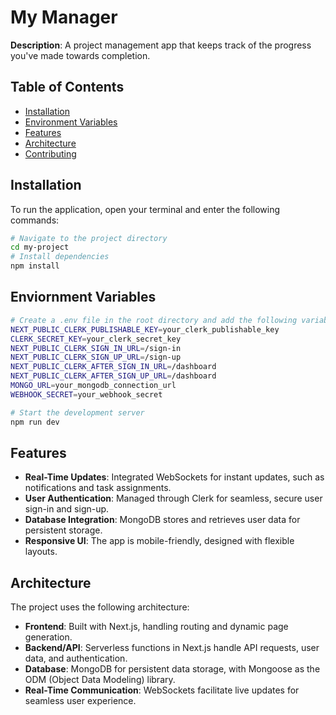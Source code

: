 # My Manager

**Description**: A project management app that keeps track of the progress you've made towards completion.

## Table of Contents

- [Installation](#installation)
- [Environment Variables](#environment-variables)
- [Features](#features)
- [Architecture](#architecture)
- [Contributing](#contributing)

## Installation
To run the application, open your terminal and enter the following commands:

```bash
# Navigate to the project directory
cd my-project
# Install dependencies
npm install
```
## Enviornment Variables
```bash
# Create a .env file in the root directory and add the following variables:
NEXT_PUBLIC_CLERK_PUBLISHABLE_KEY=your_clerk_publishable_key
CLERK_SECRET_KEY=your_clerk_secret_key
NEXT_PUBLIC_CLERK_SIGN_IN_URL=/sign-in
NEXT_PUBLIC_CLERK_SIGN_UP_URL=/sign-up
NEXT_PUBLIC_CLERK_AFTER_SIGN_IN_URL=/dashboard
NEXT_PUBLIC_CLERK_AFTER_SIGN_UP_URL=/dashboard
MONGO_URL=your_mongodb_connection_url
WEBHOOK_SECRET=your_webhook_secret

# Start the development server
npm run dev
```

## Features

- **Real-Time Updates**: Integrated WebSockets for instant updates, such as notifications and task assignments.
- **User Authentication**: Managed through Clerk for seamless, secure user sign-in and sign-up.
- **Database Integration**: MongoDB stores and retrieves user data for persistent storage.
- **Responsive UI**: The app is mobile-friendly, designed with flexible layouts.

## Architecture

The project uses the following architecture:

- **Frontend**: Built with Next.js, handling routing and dynamic page generation.
- **Backend/API**: Serverless functions in Next.js handle API requests, user data, and authentication.
- **Database**: MongoDB for persistent data storage, with Mongoose as the ODM (Object Data Modeling) library.
- **Real-Time Communication**: WebSockets facilitate live updates for seamless user experience.


